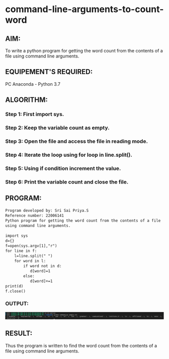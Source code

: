 # command-line-arguments-to-count-word
## AIM:
To write a python program for getting the word count from the contents of a file using command line arguments.
## EQUIPEMENT'S REQUIRED: 
PC
Anaconda - Python 3.7
## ALGORITHM: 
### Step 1: First import sys.

### Step 2:  Keep the variable count as empty.
 
### Step 3: Open the file and access the file in reading mode.

### Step 4:  Iterate the loop using for loop in line.split().

### Step 5: Using if condition increment the value.

### Step 6: Print the variable count and close the file.

## PROGRAM:
```
Program developed by: Sri Sai Priya.S
Reference number: 22006141
Python program for getting the word count from the contents of a file using command line arguments.

import sys
d={}
f=open(sys.argv[1],"r")
for line in f:
    l=line.split(" ")
    for word in l:
        if word not in d:
           d[word]=1
        else:
           d[word]+=1
print(d)
f.close()
```

### OUTPUT:
![output](/Screenshot%20from%202023-01-27%2011-50-30.png)



## RESULT:
Thus the program is written to find the word count from the contents of a file using command line arguments.
